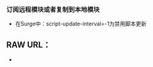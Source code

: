 ### 订阅远程模块或者复制到本地模块
* 在Surge中：script-update-interval=-1为禁用脚本更新
## RAW URL：
* [](https://raw.githubusercontent.com/Keywos/Rule/main/module/.sgmodule)